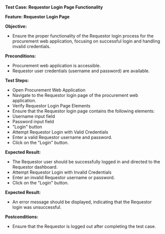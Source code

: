 ﻿**Test Case: Requestor Login Page Functionality**

**Feature: Requestor Login Page**

**Objective:**

- Ensure the proper functionality of the Requestor login process for the procurement web application, focusing on successful login and handling invalid credentials.

**Preconditions:**

- Procurement web application is accessible.
- Requestor user credentials (username and password) are available.

**Test Steps:**

- Open Procurement Web Application
- Navigate to the Requestor login page of the procurement web application.
- Verify Requestor Login Page Elements
- Ensure that the Requestor login page contains the following elements:
- Username input field
- Password input field
- "Login" button
- Attempt Requestor Login with Valid Credentials
- Enter a valid Requestor username and password.
- Click on the "Login" button.

**Expected Result:**

- The Requestor user should be successfully logged in and directed to the Requestor dashboard.
- Attempt Requestor Login with Invalid Credentials
- Enter an invalid Requestor username or password.
- Click on the "Login" button.

**Expected Result:**

- An error message should be displayed, indicating that the Requestor login was unsuccessful.

**Postconditions:**

- Ensure that the Requestor is logged out after completing the test case.

